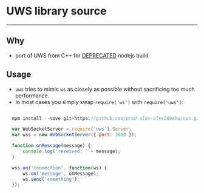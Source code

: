 # UWS library source
-------------------

## Why

- port of UWS from C++ for [DEPRECATED](https://www.reddit.com/r/node/comments/91kgte/uws_has_been_deprecated) nodejs build

## Usage
- `uws` tries to mimic `ws` as closely as possible without sacrificing too much performance. 
- In most cases you simply swap `require('ws')` with `require('uws')`:

```javascript

  npm install --save git+https://github.com/prod-alex-alex2006hw/uws.git
```

```javascript
  var WebSocketServer = require('uws').Server;
  var wss = new WebSocketServer({ port: 3000 });

  function onMessage(message) {
      console.log('received: ' + message);
  }

  wss.on('connection', function(ws) {
      ws.on('message', onMessage);
      ws.send('something');
  });

```

